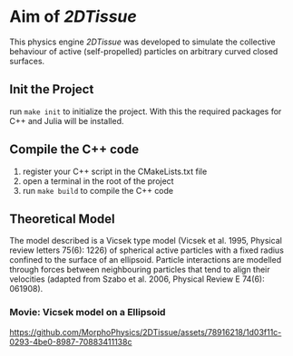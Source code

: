 # Aim of *2DTissue*

This physics engine *2DTissue* was developed to simulate the collective behaviour of active (self-propelled) particles on arbitrary curved closed surfaces.

## Init the Project

run `make init` to initialize the project. With this the required packages for C++ and Julia will be installed.

## Compile the C++ code

1. register your C++ script in the CMakeLists.txt file
2. open a terminal in the root of the project
3. run `make build` to compile the C++ code

## Theoretical Model

The model described is a Vicsek type model (Vicsek et al. 1995, Physical review letters 75(6): 1226) of spherical active particles with a fixed radius confined to the surface of an ellipsoid. Particle interactions are modelled through forces between neighbouring particles that tend to align their velocities (adapted from Szabo et al. 2006, Physical Review E 74(6): 061908).

### Movie: Vicsek model on a Ellipsoid

https://github.com/MorphoPhysics/2DTissue/assets/78916218/1d03f11c-0293-4be0-8987-70883411138c
